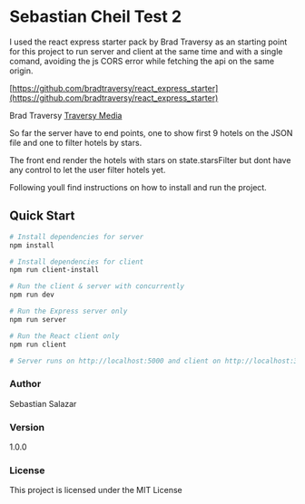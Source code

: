 # Sebastian Cheil Test 2

I used the react express starter pack by Brad Traversy as an starting point for this project to run server and client at the same time and with a single comand, avoiding the js CORS error while fetching the api on the same origin.

[https://github.com/bradtraversy/react_express_starter](https://github.com/bradtraversy/react_express_starter)

Brad Traversy
[Traversy Media](http://www.traversymedia.com)

So far the server have to end points, one to show first 9 hotels on the JSON file and one to filter hotels by stars.

The front end render the hotels with stars on state.starsFilter but dont have any control to let the user filter hotels yet.

Following youll find instructions on how to install and run the project.

## Quick Start

``` bash
# Install dependencies for server
npm install

# Install dependencies for client
npm run client-install

# Run the client & server with concurrently
npm run dev

# Run the Express server only
npm run server

# Run the React client only
npm run client

# Server runs on http://localhost:5000 and client on http://localhost:3000
```

### Author
Sebastian Salazar

### Version

1.0.0

### License

This project is licensed under the MIT License

